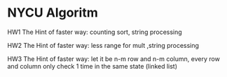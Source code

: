# NYCU Algoritm

HW1 The Hint of faster way: counting sort, string processing

HW2 The Hint of faster way: less range for mult ,string processing

HW3 The Hint of faster way: let it be n-m row and n-m column, every row and column only check 1 time in the same state (linked list)
